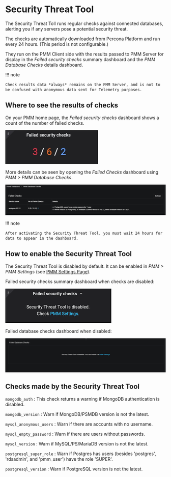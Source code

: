 # Security Threat Tool

The Security Threat Toll runs regular checks against connected databases, alerting you if any servers pose a potential security threat.

The checks are automatically downloaded from Percona Platform and run every 24 hours. (This period is not configurable.)

They run on the PMM Client side with the results passed to PMM Server for display in the *Failed security checks* summary dashboard
and the *PMM Database Checks* details dashboard.

!!! note

    Check results data *always* remains on the PMM Server, and is not to be confused with anonymous data sent for Telemetry purposes.

## Where to see the results of checks

On your PMM home page, the *Failed security checks* dashboard shows a count of the number of failed checks.

![image](../../_images/PMM_Home_Dashboard_Failed_Security_Checks.jpg)

More details can be seen by opening the *Failed Checks* dashboard using *PMM > PMM Database Checks*.

![image](../../_images/pmm.database-checks.failed-checks.png)

!!! note

    After activating the Security Threat Tool, you must wait 24 hours for data to appear in the dashboard.

## How to enable the Security Threat Tool

The Security Threat Tool is disabled by default. It can be enabled in *PMM > PMM Settings*
(see [PMM Settings Page](../../how-to/configure.md)).

Failed security checks summary dashboard when checks are disabled:

![image](../../_images/pmm.failed-checks.failed-security-checks-off.png)

Failed database checks dashboard when disabled:

![image](../../_images/pmm.failed-checks.failed-database-checks.png)

## Checks made by the Security Threat Tool

`mongodb_auth`
: This check returns a warning if MongoDB authentication is disabled.

`mongodb_version`
: Warn if MongoDB/PSMDB version is not the latest.

`mysql_anonymous_users`
: Warn if there are accounts with no username.

`mysql_empty_password`
: Warn if there are users without passwords.

`mysql_version`
: Warn if MySQL/PS/MariaDB version is not the latest.

`postgresql_super_role`
: Warn if Postgres has users (besides 'postgres', 'rdsadmin', and 'pmm_user') have the role 'SUPER'. 

`postgresql_version`
: Warn if PostgreSQL version is not the latest.
